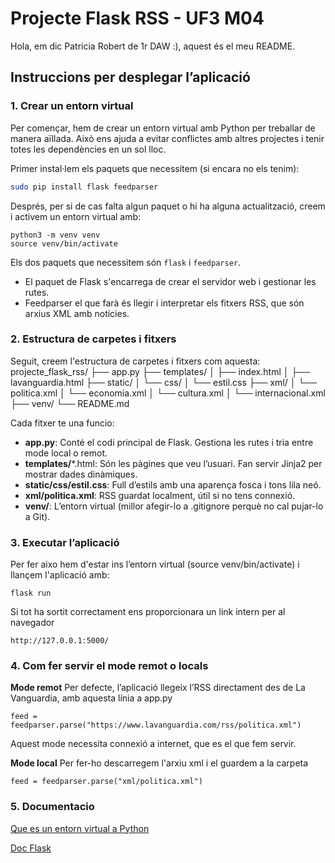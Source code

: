 # Projecte Flask RSS - UF3 M04

Hola, em dic Patricia Robert de 1r DAW :), aquest és el meu README.

## Instruccions per desplegar l’aplicació

### 1. Crear un entorn virtual

Per començar, hem de crear un entorn virtual amb Python per treballar de manera aïllada. Això ens ajuda a evitar conflictes amb altres projectes i tenir totes les dependències en un sol lloc.

Primer instal·lem els paquets que necessitem (si encara no els tenim):

```bash
sudo pip install flask feedparser
```

Després, per si de cas falta algun paquet o hi ha alguna actualització, creem i activem un entorn virtual amb:

```
python3 -m venv venv
source venv/bin/activate
```

Els dos paquets que necessitem són `flask` i `feedparser`.

* El paquet de Flask s'encarrega de crear el servidor web i gestionar les rutes.
* Feedparser el que farà és llegir i interpretar els fitxers RSS, que són arxius XML amb notícies.

### 2. Estructura de carpetes i fitxers

Seguit, creem l'estructura de carpetes i fitxers com aquesta:
projecte_flask_rss/
├── app.py
├── templates/
│   ├── index.html
│   ├── lavanguardia.html
├── static/
│   └── css/
│       └── estil.css
├── xml/
│   └── politica.xml
│   └── economia.xml
│   └── cultura.xml
│   └── internacional.xml
├── venv/
└── README.md

Cada fitxer te una funcio:

* **app.py**: Conté el codi principal de Flask. Gestiona les rutes i tria entre mode local o remot.
* **templates/***.html: Són les pàgines que veu l’usuari. Fan servir Jinja2 per mostrar dades dinàmiques.
* **static/css/estil.css**: Full d’estils amb una aparença fosca i tons lila neó.
* **xml/politica.xml**: RSS guardat localment, útil si no tens connexió.
* **venv/**: L’entorn virtual (millor afegir-lo a .gitignore perquè no cal pujar-lo a Git).

### 3. Executar l’aplicació

Per fer aixo hem d'estar ins l’entorn virtual (source venv/bin/activate) i llançem l'aplicació amb:
```
flask run 
```

Si tot ha sortit correctament ens proporcionara un link intern per al navegador
```
http://127.0.0.1:5000/
```

### 4. Com fer servir el mode remot o locals
**Mode remot**
Per defecte, l’aplicació llegeix l’RSS directament des de La Vanguardia, amb aquesta línia a app.py
```
feed = feedparser.parse("https://www.lavanguardia.com/rss/politica.xml")
```
Aquest mode necessita connexió a internet, que es el que fem servir.

**Mode local**
Per fer-ho descarregem l'arxiu xml i el guardem a la carpeta 
```
feed = feedparser.parse("xml/politica.xml")
```

### 5. Documentacio
[Que es un entorn virtual a Python](https://docs.python.org/es/3.9/library/venv.html#:~:text=Un%20entorno%20virtual%20es%20un,parte%20de%20tu%20sistema%20operativo.)

[Doc Flask](https://flask.palletsprojects.com/en/stable/)
